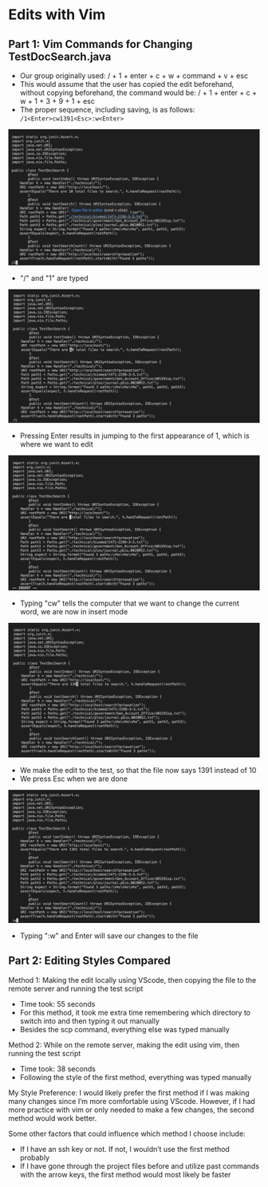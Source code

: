 # Edits with Vim

## Part 1: Vim Commands for Changing TestDocSearch.java
* Our group originally used: / + 1 + enter + c + w + command + v + esc
* This would assume that the user has copied the edit beforehand, without copying beforehand, the command would be: / + 1 + enter + c + w + 1 + 3 + 9 + 1 + esc
* The proper sequence, including saving, is as follows:
`/1<Enter>cw1391<Esc>:w<Enter>`

![step1](lab5screenshots/step1.png)
* "/" and "1" are typed

![step2](lab5screenshots/step2.png)
* Pressing Enter results in jumping to the first appearance of 1, which is where we want to edit

![step3](lab5screenshots/step3.png)
* Typing "cw" tells the computer that we want to change the current word, we are now in insert mode

![step4](lab5screenshots/step4.png)
* We make the edit to the test, so that the file now says 1391 instead of 10
* We press Esc when we are done

![step5](lab5screenshots/step5.png)
* Typing ":w" and Enter will save our changes to the file

## Part 2: Editing Styles Compared

Method 1: Making the edit locally using VScode, then copying the file to the remote server and running the test script
* Time took: 55 seconds
* For this method, it took me extra time remembering which directory to switch into and then typing it out manually
* Besides the scp command, everything else was typed manually

Method 2: While on the remote server, making the edit using vim, then running the test script
* Time took: 38 seconds
* Following the style of the first method, everything was typed manually

My Style Preference:
I would likely prefer the first method if I was making many changes since I’m more comfortable using VScode. However, if I had more practice with vim or only needed to make a few changes, the second method would work better.

Some other factors that could influence which method I choose include:
* If I have an ssh key or not. If not, I wouldn’t use the first method probably
* If I have gone through the project files before and utilize past commands with the arrow keys, the first method would most likely be faster
